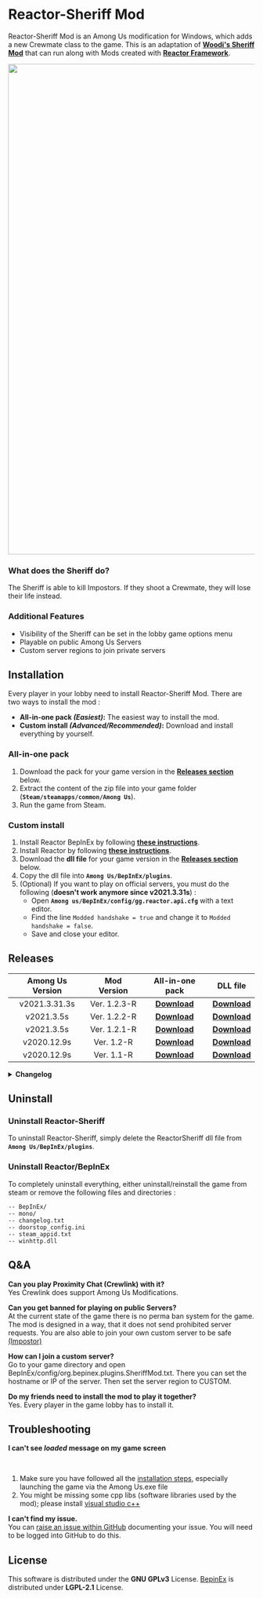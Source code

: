 # Reactor-Sheriff Mod
Reactor-Sheriff Mod is an Among Us modification for Windows, which adds a new Crewmate class to the game. This is an adaptation of **[Woodi's Sheriff Mod](https://github.com/Woodi-dev/Among-Us-Sheriff-Mod)** that can run along with Mods created with **[Reactor Framework](https://github.com/NuclearPowered/Reactor)**.

<img src ="Pics/SheriffMod.png" width="1000"></img>

<h3>What does the Sheriff do?</h3>
The Sheriff is able to kill Impostors. If they shoot a Crewmate, they will lose their life instead.
<h3>Additional Features</h3>
<ul>
<li> Visibility of the Sheriff can be set in the lobby game options menu</li>
<li> Playable on public Among Us Servers</li>
<li> Custom server regions to join private servers</li>
</ul>

## Installation
Every player in your lobby need to install Reactor-Sheriff Mod. There are two ways to install the mod :
- **All-in-one pack _(Easiest)_:** The easiest way to install the mod.
- **Custom install _(Advanced/Recommended)_:** Download and install everything by yourself.

### All-in-one pack
1. Download the pack for your game version in the **[Releases section](#releases)** below.
2. Extract the content of the zip file into your game folder (**`Steam/steamapps/common/Among Us`**).
3. Run the game from Steam.

### Custom install
1. Install Reactor BepInEx by following **[these instructions](https://docs.reactor.gg/docs/basic/install_bepinex/)**.
2. Install Reactor by following **[these instructions](https://docs.reactor.gg/docs/basic/install_reactor)**.
3. Download the **dll file** for your game version in the **[Releases section](#releases)** below.
4. Copy the dll file into **`Among Us/BepInEx/plugins`**.
5. (Optional) If you want to play on official servers, you must do the following (**doesn't work anymore since v2021.3.31s**) :
    - Open **`Among us/BepInEx/config/gg.reactor.api.cfg`** with a text editor.
    - Find the line `Modded handshake = true` and change it to `Modded handshake = false`.
    - Save and close your editor.
 
<h2>Releases</h2>

 | Among Us Version | Mod Version | All-in-one pack | DLL file |
 | :--------------: | :---------: | :-------------: | :------: |
 | v2021.3.31.3s    | Ver. 1.2.3-R |[**Download**](https://github.com/Brybry16/Reactor-Sheriff/releases/download/v1.2.3/ReactorSheriff-v1.2.3.zip) | [**Download**](https://github.com/Brybry16/Reactor-Sheriff/releases/download/v1.2.3/ReactorSheriff-2021.3.31.3s.dll) |
 | v2021.3.5s       | Ver. 1.2.2-R |[**Download**](https://github.com/Brybry16/Reactor-Sheriff/releases/download/v1.2.2/ReactorSheriff-v1.2.2.zip) | [**Download**](https://github.com/Brybry16/Reactor-Sheriff/releases/download/v1.2.2/ReactorSheriff-2021.3.5s.dll) |
 | v2021.3.5s       | Ver. 1.2.1-R |[**Download**](https://github.com/Brybry16/Reactor-Sheriff/releases/download/v1.2.1/ReactorSheriff-v1.2.1.zip) | [**Download**](https://github.com/Brybry16/Reactor-Sheriff/releases/download/v1.2.1/ReactorSheriff-2021.3.5s.dll) |
 | v2020.12.9s      | Ver. 1.2-R   |[**Download**](https://github.com/Brybry16/Reactor-Sheriff/releases/download/v1.2/ReactorSheriff-v1.2.zip) | [**Download**](https://github.com/Brybry16/Reactor-Sheriff/releases/download/v1.2/ReactorSheriff-2020.12.9s.dll) |
 | v2020.12.9s      | Ver. 1.1-R   |[**Download**](https://github.com/Brybry16/Reactor-Sheriff/releases/download/v1.1/ReactorSheriff-v1.1.zip) | [**Download**](https://github.com/Brybry16/Reactor-Sheriff/releases/download/v1.1/ReactorSheriff-2020.12.9s.dll) |

<details>
  <summary><b>Changelog</b></summary>
   <h3>v1.2.4-R</h3>
   <ul>
    <li>Updated the mod for Among Us v2021.4.12 (compatible with v2021.4.14)</li>
   </ul>

   <h3>v1.2.3-R</h3>
   <ul>
    <li>Updated the mod for Among Us v2021.3.31.3</li>
    <li>Fixed Version Shower</li>
   </ul>
   
   <h3>v1.2.2-R</h3>
   <ul>
    <li>Fixed KillButton being enabled when the Sheriff is dead</li>
   </ul>

   <h3>v1.2.1-R</h3>
   <ul>
    <li>The mod is now compatible with Among Us v2021.3.5</li>
    <li>Fixed Sheriff being able use the Kill Button while in meeting</li>
    <li>Stability improvements</li>
   </ul>

   <h3>v1.2-R</h3>
   <ul>
    <li>Fixed Sheriff being able to kill impostors in vent</li>
    <li>Fixed Sheriff being able to kill while in a task</li>
    <li>Fixed Sheriff being able to kill while in Vitals/Admin</li>
   </ul>
  
   <h3>v1.1-R</h3>
   <ul>
    <li>Added Sheriff kill cooldown option to the game lobby</li>
    <li>Added q shortcut to kill as Sheriff</li>
    <li>Kill distance of Impostor and Sheriff are now the same</li>
    <li>Fixed a bug where the outline of the target disappears (Impostor)</li>
    <li>Several nullpointer bugfixes</li>
    <li>Adapted the mod to be compatible with Reactor Framework</li>
   </ul>
</details>   
 
 ## Uninstall
 ### Uninstall Reactor-Sheriff
 To uninstall Reactor-Sheriff, simply delete the ReactorSheriff dll file from **`Among Us/BepInEx/plugins`**.
 
 ### Uninstall Reactor/BepInEx
 To completely uninstall everything, either uninstall/reinstall the game from steam or remove the following files and directories :
 ```
-- BepInEx/
-- mono/
-- changelog.txt
-- doorstop_config.ini
-- steam_appid.txt
-- winhttp.dll
```

<h2>Q&A</h2>
 
<p><b>Can you play Proximity Chat (Crewlink) with it?</b></br>
Yes Crewlink does support Among Us Modifications.</p>
<p><b>Can you get banned for playing on public Servers?</b></br>
At the current state of the game there is no perma ban system for the game. The mod is designed in a way, that it does not send prohibited server requests.
You are also able to join your own custom server to be safe <a href="https://github.com/Impostor/Impostor">(Impostor)</a></p>
<p><b>How can I join a custom server?</b></br>
Go to your game directory and open BepInEx/config/org.bepinex.plugins.SheriffMod.txt. There you can set the hostname or IP of the server. Then set the server region to CUSTOM.</p>
<p><b>Do my friends need to install the mod to play it together?</b></br>
Yes. Every player in the game lobby has to install it.</p>
<h2 id="troubleshooting">Troubleshooting</h2>

<p><b>I can't see <em>loaded</em> message on my game screen</b></p></br>
<ol>
  <li>Make sure you have followed all the <a href="#installation">installation steps</a>, especially launching the game via the Among Us.exe file</li>
  <li>You might be missing some cpp libs (software libraries used by the mod); please install 
    <a href="https://aka.ms/vs/16/release/vc_redist.x86.exe">visual studio c++</a>
  </li>
</ol>

<p><b>I can't find my issue.</b></br>
You can <a href="https://github.com/Brybry16/Reactor-Sheriff/issues/new">raise an issue within GitHub</a> documenting your issue. You will need to be logged into GitHub to do this.
</p>

<h2>License</h2>
<p>This software is distributed under the <b>GNU GPLv3</b> License.
<a href="https://github.com/BepInEx/BepInEx">BepinEx</a> is distributed under <b>LGPL-2.1</b> License.</p>
